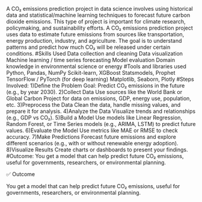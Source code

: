 A CO₂ emissions prediction project in data science involves using historical data and statistical/machine learning techniques to forecast future carbon dioxide emissions. 
This type of project is important for climate research, policymaking, and sustainability efforts.
A CO₂ emissions prediction project uses data to estimate future emissions from sources like transportation, energy production, industry, and agriculture. 
The goal is to understand patterns and predict how much CO₂ will be released under certain conditions.
#Skills Used
Data collection and cleaning
Data visualization
Machine learning / time series forecasting
Model evaluation
Domain knowledge in environmental science or energy
#Tools and libraries used
Python, Pandas, NumPy
Scikit-learn, XGBoost
Statsmodels, Prophet
TensorFlow / PyTorch (for deep learning)
Matplotlib, Seaborn, Plotly
#Steps Involved:
1)Define the Problem
Goal: Predict CO₂ emissions in the future (e.g., by year 2030).
2)Collect Data
Use sources like the World Bank or Global Carbon Project for data on emissions, GDP, energy use, population, etc.
3)Preprocess the Data
Clean the data, handle missing values, and prepare it for analysis.
4)Analyze the Data
Visualize trends and relationships (e.g., GDP vs CO₂).
5)Build a Model
Use models like Linear Regression, Random Forest, or Time Series models (e.g., ARIMA, LSTM) to predict future values.
6)Evaluate the Model
Use metrics like MAE or RMSE to check accuracy.
7)Make Predictions
Forecast future emissions and explore different scenarios (e.g., with or without renewable energy adoption).
8)Visualize Results
Create charts or dashboards to present your findings.
#Outcome:
You get a model that can help predict future CO₂ emissions, useful for governments, researchers, or environmental planning.





✅ Outcome

You get a model that can help predict future CO₂ emissions, useful for governments, researchers, or environmental planning.
